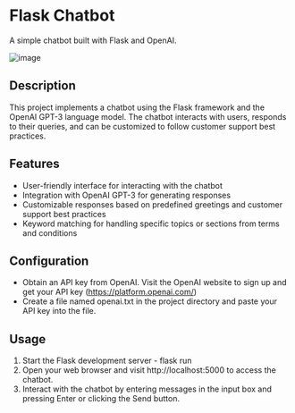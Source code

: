 # Flask Chatbot

A simple chatbot built with Flask and OpenAI.

![image](https://github.com/erikonasz/SimpleChatBot/assets/75033114/e6e00825-f103-486d-aa0f-6d9a161c38d0)


## Description

This project implements a chatbot using the Flask framework and the OpenAI GPT-3 language model. The chatbot interacts with users, responds to their queries, and can be customized to follow customer support best practices.

## Features

- User-friendly interface for interacting with the chatbot
- Integration with OpenAI GPT-3 for generating responses
- Customizable responses based on predefined greetings and customer support best practices
- Keyword matching for handling specific topics or sections from terms and conditions


## Configuration

- Obtain an API key from OpenAI. Visit the OpenAI website to sign up and get your API key (https://platform.openai.com/)
- Create a file named openai.txt in the project directory and paste your API key into the file.


## Usage
1. Start the Flask development server - flask run
2. Open your web browser and visit http://localhost:5000 to access the chatbot.
3. Interact with the chatbot by entering messages in the input box and pressing Enter or clicking the Send button.

